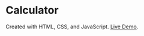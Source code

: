 # Calculator
Created with HTML, CSS, and JavaScript.
[Live Demo](drewross137.github.io/Calculator/).